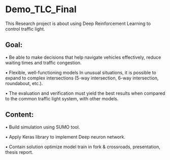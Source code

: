 # Demo_TLC_Final

This Research project is about using Deep Reinforcement Learning to control traffic light. 

<h2>Goal:</h2> 

  • Be able to make decisions that help navigate vehicles effectively, reduce waiting times and traffic congestion.
  
  • Flexible, well-functioning models In unusual situations, it is possible to expand to complex intersections (5-way intersection, 6-way intersection, roundabout, etc.).
  
  • The evaluation and verification must yield the best results when compared to the common traffic light system, with other models.

<h2>Content:</h2>

  • Build simulation using SUMO tool.
  
  • Apply Keras library to implement Deep neuron network.
  
  • Contain solution optimize model train in fork & crossroads, presentation, thesis report.
